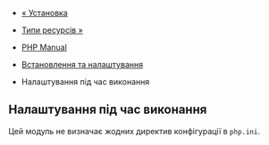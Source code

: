 - [« Установка](xmlwriter.installation.md)
- [Типи ресурсів »](xmlwriter.resources.md)

- [PHP Manual](index.md)
- [Встановлення та налаштування](xmlwriter.setup.md)
- Налаштування під час виконання

## Налаштування під час виконання

Цей модуль не визначає жодних директив конфігурації в `php.ini`.
